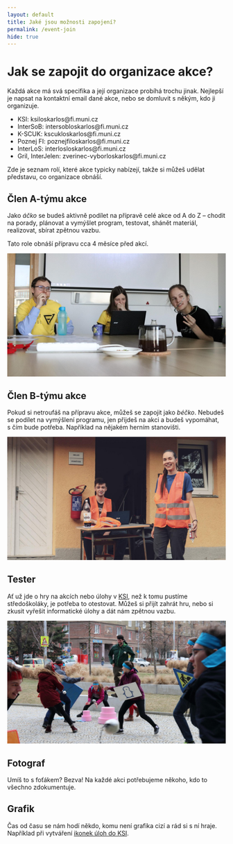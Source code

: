 ```yaml
---
layout: default
title: Jaké jsou možnosti zapojení?
permalink: /event-join
hide: true
---
```


# Jak se zapojit do organizace akce?

Každá akce má svá specifika a její organizace probíhá trochu jinak. Nejlepší
je napsat na kontaktní email dané akce, nebo se domluvit s někým, kdo ji
organizuje.

 * KSI: ksi<span class="nocss">loskarlos</span>@fi.muni.cz
 * InterSoB: intersob<span class="nocss">loskarlos</span>@fi.muni.cz
 * K-SCUK: kscuk<span class="nocss">loskarlos</span>@fi.muni.cz
 * Poznej FI: poznejfi<span class="nocss">loskarlos</span>@fi.muni.cz
 * InterLoS: interlos<span class="nocss">loskarlos</span>@fi.muni.cz
 * Gril, InterJelen: zverinec-vybor<span class="nocss">loskarlos</span>@fi.muni.cz

Zde je seznam rolí, které akce typicky nabízejí, takže si můžeš udělat
představu, co organizace obnáší.


## Člen A-týmu akce

Jako _áčko_ se budeš aktivně podílet na přípravě celé akce od A do Z – chodit
na porady, plánovat a vymýšlet program, testovat, shánět materiál, realizovat,
sbírat zpětnou vazbu.

Tato role obnáší přípravu cca 4 měsíce před akcí.

<img src="/img/a-team.jpg" alt="A-tým" />

## Člen B-týmu akce

Pokud si netroufáš na přípravu akce, můžeš se zapojit jako _béčko_. Nebudeš se
podílet na vymýšlení programu, jen přijdeš na akci a budeš vypomáhat, s čím
bude potřeba. Například na nějakém herním stanovišti.

<img src="/img/b-team.jpg" alt="B-tým" />

## Tester

Ať už jde o hry na akcích nebo úlohy v [KSI](https://ksi.fi.muni.cz), než
k tomu pustíme středoškoláky, je potřeba to otestovat. Můžeš si přijít zahrát
hru, nebo si zkusit vyřešit informatické úlohy a dát nám zpětnou vazbu.

<img src="/img/tester.jpg" alt="Tester" />

## Fotograf

Umíš to s foťákem? Bezva! Na každé akci potřebujeme někoho, kdo to všechno
zdokumentuje.


## Grafik

Čas od času se nám hodí někdo, komu není grafika cizí a rád si s ní hraje.
Například při vytváření [ikonek úloh do KSI](https://ksi.fi.muni.cz/ulohy).

